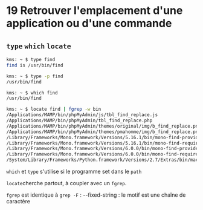 # 19 Retrouver l'emplacement d'une application ou d'une commande

## `type`  `which`  `locate`

```bash
kms: ~ $ type find
find is /usr/bin/find
```

```bash
kms: ~ $ type -p find
/usr/bin/find
```

```bash
kms: ~ $ which find
/usr/bin/find
```

```bash
kms: ~ $ locate find | fgrep -w bin
/Applications/MAMP/bin/phpMyAdmin/js/tbl_find_replace.js
/Applications/MAMP/bin/phpMyAdmin/tbl_find_replace.php
/Applications/MAMP/bin/phpMyAdmin/themes/original/img/b_find_replace.png
/Applications/MAMP/bin/phpMyAdmin/themes/pmahomme/img/b_find_replace.png
/Library/Frameworks/Mono.framework/Versions/5.16.1/bin/mono-find-provides
/Library/Frameworks/Mono.framework/Versions/5.16.1/bin/mono-find-requires
/Library/Frameworks/Mono.framework/Versions/6.0.0/bin/mono-find-provides
/Library/Frameworks/Mono.framework/Versions/6.0.0/bin/mono-find-requires
/System/Library/Frameworks/Python.framework/Versions/2.7/Extras/bin/macho_find
```

`which` et `type` s'utilise si le programme set dans le `path`

`locate`cherche partout, à coupler avec un `fgrep`.

`fgrep` est identique à `grep -F` : --fixed-string : le motif est une chaîne de caractère